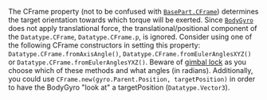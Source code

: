 The CFrame property (not to be confused with [`BasePart.CFrame`](https://create.roblox.com/docs/reference/engine/classes/BasePart#CFrame))
determines the target orientation towards which torque will be exerted.
Since [`BodyGyro`](https://create.roblox.com/docs/reference/engine/classes/BodyGyro) does not apply translational force, the
translational/positional component of the `Datatype.CFrame`,
`Datatype.CFrame.p`, is ignored. Consider using one of the following
CFrame constructors in setting this property:
`Datatype.CFrame.fromAxisAngle()`, `Datatype.CFrame.fromEulerAnglesXYZ()`
or `Datatype.CFrame.fromEulerAnglesYXZ()`. Beware of
[gimbal lock](https://create.roblox.com/docs/https://en.wikipedia.org/wiki/Gimbal_lock) as you choose
which of these methods and what angles (in radians). Additionally, you
could use `CFrame.new(gyro.Parent.Position, targetPosition)` in order to
have the BodyGyro "look at" a targetPosition (`Datatype.Vector3`).
